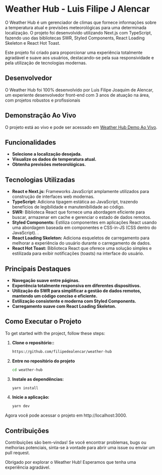 # Weather Hub - Luis Filipe J Alencar

O Weather Hub é um gerenciador de climas que fornece informações sobre a temperatura atual e previsões meteorológicas para uma determinada localização. O projeto foi desenvolvido utilizando Next.js com TypeScript, fazendo uso das bibliotecas SWR, Styled Components, React Loading Skeleton e React Hot Toast.

Este projeto foi criado para proporcionar uma experiência totalmente agradável e suave aos usuários, destacando-se pela sua responsividade e pela utilização de tecnologias modernas.

## Desenvolvedor

O Weather Hub foi 100% desenvolvido por Luis Filipe Joaquim de Alencar, um experiente desenvolvedor front-end com 3 anos de atuação na área, com projetos robustos e profissionais

## Demonstração Ao Vivo

O projeto está ao vivo e pode ser acessado em [Weather Hub Demo Ao Vivo](https://filipe-alencar-creative-challenge-tds.netlify.app/).

## Funcionalidades

- **Selecione a localização desejada.**
- **Visualize os dados de temperatura atual.**
- **Obtenha previsões meteorológicas.**

## Tecnologias Utilizadas

- **React e Next.js:** Frameworks JavaScript amplamente utilizados para construção de interfaces web modernas.
- **TypeScript:** Adiciona tipagem estática ao JavaScript, trazendo benefícios de legibilidade e manutenibilidade ao código.
- **SWR:** Biblioteca React que fornece uma abordagem eficiente para buscar, armazenar em cache e gerenciar o estado de dados remotos.
- **Styled Components:** Estiliza componentes em aplicações React usando uma abordagem baseada em componentes e CSS-in-JS (CSS dentro do JavaScript). .
- **React Loading Skeleton:** Adiciona esqueletos de carregamento para melhorar a experiência do usuário durante o carregamento de dados.
- **React Hot Toast:** Biblioteca React que oferece uma solução simples e estilizada para exibir notificações (toasts) na interface do usuário.

## Principais Destaques

- **Navegação suave entre páginas.**
- **Experiência totalmente responsiva em diferentes dispositivos.**
- **Utilização do SWR para simplificar a gestão de dados remotos, mantendo um código conciso e eficiente.**
- **Estilização consistente e moderna com Styled Components.**
- **Carregamento suave com React Loading Skeleton.**

## Como Executar o Projeto

To get started with the project, follow these steps:

1. **Clone o repositório::**

   ```bash
   https://github.com/filipedealencar/weather-hub

   ```

2. **Entre no repositório do projeto**

   ```bash
   cd weather-hub

   ```

3. **Instale as dependências:**

   ```bash
   yarn install

   ```

4. **Inicie a aplicação:**

   ```bash
   yarn dev
   ```

Agora você pode acessar o projeto em http://localhost:3000.

## Contribuições

Contribuições são bem-vindas! Se você encontrar problemas, bugs ou melhorias potenciais, sinta-se à vontade para abrir uma issue ou enviar um pull request.

Obrigado por explorar o Weather Hub! Esperamos que tenha uma experiência agradável.
